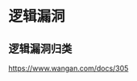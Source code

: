 <!--
 * @Author: Suez_kip 287140262@qq.com
 * @Date: 2022-11-22 16:45:17
 * @LastEditTime: 2022-11-23 16:14:40
 * @LastEditors: Suez_kip
 * @Description: 
-->
# 逻辑漏洞

## 逻辑漏洞归类

<https://www.wangan.com/docs/305>

